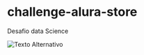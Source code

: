 # challenge-alura-store
Desafio data Science


<img src="https://drive.google.com/file/d/1eh8R4_kQ1VeLVz9D96BNyv_tY4AroHiB/view?usp=drive_link" alt="Texto Alternativo">
